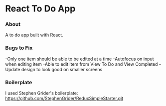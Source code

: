 # React To Do App

### About

A to do app built with React.

### Bugs to Fix

-Only one item should be able to be edited at a time
-Autofocus on input when editing item
-Able to edit item from View To Do and View Completed
-Update design to look good on smaller screens

### Boilerplate

I used Stephen Grider's boilerplate:
https://github.com/StephenGrider/ReduxSimpleStarter.git
